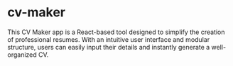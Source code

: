 # cv-maker
This CV Maker app is a React-based tool designed to simplify the creation of professional resumes. With an intuitive user interface and modular structure, users can easily input their details and instantly generate a well-organized CV.